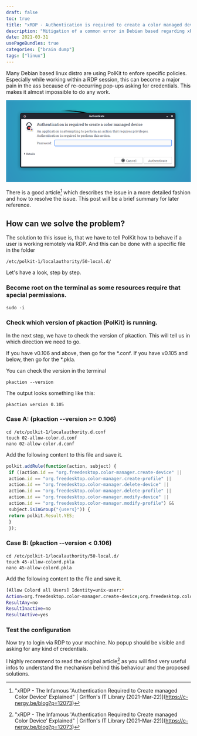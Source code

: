 ```yaml
---
draft: false 
toc: true 
title: "xRDP - Authentication is required to create a color managed device"
description: "Mitigation of a common error in Debian based regarding xRDP - Authentication." 
date: 2021-03-31
usePageBundles: true 
categories: ["brain dump"]
tags: ["linux"]
---
```


Many Debian based linux distro are using PolKit to enfore specific policies. Especially while working within a RDP session, this can become a major pain in the ass because of re-occurring pop-ups asking for credentials. This makes it almost impossible to do any work. 

<!--more-->



![](images/article.configurerdpaccessforkalilinux.authenticatepopup.png)

There is a good article[^fn1] which describes the issue in a more detailed fashion and how to resolve the issue. This post will be a brief summary for later reference. 

## How can we solve the problem?

The solution to this issue is, that we have to tell PolKit how to behave if a user is working remotely via RDP. And this can be done with a specific file in the folder 
```
/etc/polkit-1/localauthority/50-local.d/
```
Let's have a look, step by step. 

### Become root on the terminal as some resources require that special permissions.

```
sudo -i
```

### Check which version of pkaction (PolKit) is running.
In the next step, we have to check the version of pkaction. This will tell us in which direction we need to go. 

If you have v0.106 and above, then go for the *.conf. 
If you have v0.105 and below, then go for the *.pkla. 

You can check the version in the terminal
```
pkaction --version 
```

The output looks something like this: 
```
pkaction version 0.105 
```

### Case A: (pkaction --version >= 0.106)

```
cd /etc/polkit-1/localauthority.d.conf
touch 02-allow-color.d.conf
nano 02-allow-color.d.conf
```

Add the following content to this file and save it.

```javascript
polkit.addRule(function(action, subject) {
 if ((action.id == "org.freedesktop.color-manager.create-device" ||
 action.id == "org.freedesktop.color-manager.create-profile" ||
 action.id == "org.freedesktop.color-manager.delete-device" ||
 action.id == "org.freedesktop.color-manager.delete-profile" ||
 action.id == "org.freedesktop.color-manager.modify-device" ||
 action.id == "org.freedesktop.color-manager.modify-profile") &&
 subject.isInGroup("{users}")) {
 return polkit.Result.YES;
 }
 });
```

### Case B: (pkaction --version < 0.106)

```
cd /etc/polkit-1/localauthority/50-local.d/
touch 45-allow-colord.pkla
nano 45-allow-colord.pkla
```

Add the following content to the file and save it.

```bash
[Allow Colord all Users] Identity=unix-user:* 
Action=org.freedesktop.color-manager.create-device;org.freedesktop.color-manager.create-profile;org.freedesktop.color-manager.delete-device;org.freedesktop.color-manager.delete-profile;org.freedesktop.color-manager.modify-device;org.freedesktop.color-manager.modify-profile; 
ResultAny=no 
ResultInactive=no 
ResultActive=yes
```

### Test the configuration

Now try to login via RDP to your machine. No popup should be visible and asking for any kind of credentials.

I highly recommend to read the original article[^fn1] as you will find very useful infos to understand the mechanism behind this behaviour and the proposed solutions.



[^fn1]: "xRDP - The Infamous 'Authentication Required to Create managed Color Device' Explained" | Griffon's IT Library (2021-Mar-22)](https://c-nergy.be/blog?p=12073)
